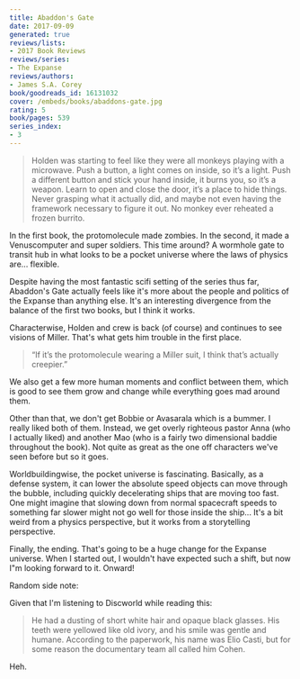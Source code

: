 ```yaml
---
title: Abaddon's Gate
date: 2017-09-09
generated: true
reviews/lists:
- 2017 Book Reviews
reviews/series:
- The Expanse
reviews/authors:
- James S.A. Corey
book/goodreads_id: 16131032
cover: /embeds/books/abaddons-gate.jpg
rating: 5
book/pages: 539
series_index:
- 3
---
```

> Holden was starting to feel like they were all monkeys playing with a microwave. Push a button, a light comes on inside, so it’s a light. Push a different button and stick your hand inside, it burns you, so it’s a weapon. Learn to open and close the door, it’s a place to hide things. Never grasping what it actually did, and maybe not even having the framework necessary to figure it out. No monkey ever reheated a frozen burrito.

In the first book, the protomolecule made zombies. In the second, it made a Venuscomputer and super soldiers. This time around? A wormhole gate to transit hub in what looks to be a pocket universe where the laws of physics are... flexible.  

<!--more-->

Despite having the most fantastic scifi setting of the series thus far, Abaddon's Gate actually feels like it's more about the people and politics of the Expanse than anything else. It's an interesting divergence from the balance of the first two books, but I think it works.  

Characterwise, Holden and crew is back (of course) and continues to see visions of Miller. That's what gets him trouble in the first place.  

> “If it’s the protomolecule wearing a Miller suit, I think that’s actually creepier.”

We also get a few more human moments and conflict between them, which is good to see them grow and change while everything goes mad around them.  

Other than that, we don't get Bobbie or Avasarala which is a bummer. I really liked both of them. Instead, we get overly righteous pastor Anna (who I actually liked) and another Mao (who is a fairly two dimensional baddie throughout the book). Not quite as great as the one off characters we've seen before but so it goes.  

Worldbuildingwise, the pocket universe is fascinating. Basically, as a defense system, it can lower the absolute speed objects can move through the bubble, including quickly decelerating ships that are moving too fast. One might imagine that slowing down from normal spacecraft speeds to something far slower might not go well for those inside the ship... It's a bit weird from a physics perspective, but it works from a storytelling perspective.  

Finally, the ending. That's going to be a huge change for the Expanse universe. When I started out, I wouldn't have expected such a shift, but now I"m looking forward to it. Onward!  

Random side note:  

Given that I'm listening to Discworld while reading this:  

> He had a dusting of short white hair and opaque black glasses. His teeth were yellowed like old ivory, and his smile was gentle and humane. According to the paperwork, his name was Elio Casti, but for some reason the documentary team all called him Cohen.

Heh.